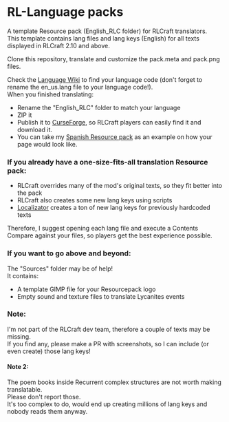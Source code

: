 # RL-Language packs
A template Resource pack (English_RLC folder) for RLCraft translators.  
This template contains lang files and lang keys (English) for all texts displayed in RLCraft 2.10 and above.  

Clone this repository, translate and customize the pack.meta and pack.png files.  

Check the [Language Wiki](https://minecraft.fandom.com/wiki/Language) to find your language code (don't forget to rename the en_us.lang file to your language code!).  
When you finished translating:  
- Rename the "English_RLC" folder to match your language
- ZIP it
- Publish it to [CurseForge](https://www.curseforge.com/), so RLCraft players can easily find it and download it.
- You can take my [Spanish Resource pack](https://www.curseforge.com/minecraft/texture-packs/espanol-para-rlcraft) as an example on how your page would look like.

### If you already have a one-size-fits-all translation Resource pack:
- RLCraft overrides many of the mod's original texts, so they fit better into the pack
- RLCraft also creates some new lang keys using scripts
- [Localizator](https://www.curseforge.com/minecraft/mc-mods/localizator) creates a ton of new lang keys for previously hardcoded texts

Therefore, I suggest opening each lang file and execute a Contents Compare against your files, so players get the best experience possible.

### If you want to go above and beyond:
The "Sources" folder may be of help!  
It contains:
- A template GIMP file for your Resourcepack logo
- Empty sound and texture files to translate Lycanites events


### Note:
I'm not part of the RLCraft dev team, therefore a couple of texts may be missing.  
If you find any, please make a PR with screenshots, so I can include (or even create) those lang keys!

#### Note 2:
The poem books inside Recurrent complex structures are not worth making translatable.  
Please don't report those.  
It's too complex to do, would end up creating millions of lang keys and nobody reads them anyway.
